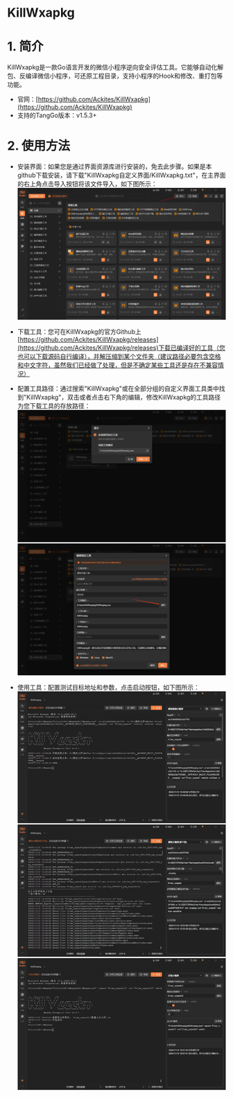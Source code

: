 # KillWxapkg

# 1. 简介
KillWxapkg是一款Go语言开发的微信小程序逆向安全评估工具。它能够自动化解包、反编译微信小程序，可还原工程目录，支持小程序的Hook和修改、重打包等功能。

- 官网：[https://github.com/Ackites/KillWxapkg](https://github.com/Ackites/KillWxapkg)
- 支持的TangGo版本：v1.5.3+

# 2. 使用方法
- 安装界面：如果您是通过界面资源库进行安装的，免去此步骤。如果是本github下载安装，请下载"KillWxapkg自定义界面/KillWxapkg.txt"，在主界面的右上角点击导入按钮将该文件导入，如下图所示：
  ![import.png](images/import.png)

- 下载工具：您可在KillWxapkg的官方Github上[https://github.com/Ackites/KillWxapkg/releases](https://github.com/Ackites/KillWxapkg/releases)下载已编译好的工具（您也可以下载源码自行编译），并解压缩到某个文件夹（建议路径必要包含空格和中文字符，虽然我们已经做了处理，但是不确定某些工具还是存在不兼容情况）

- 配置工具路径：通过搜索"KillWxapkg"或在全部分组的自定义界面工具类中找到"KillWxapkg"，双击或者点击右下角的编辑，修改KillWxapkg的工具路径为您下载工具的存放路径：
  ![x1.png](images/x.png)
  ![x2.png](images/x2.png)
- 使用工具：配置测试目标地址和参数，点击启动按钮，如下图所示：
  ![1.jpg](images/1.jpg)
  ![2.jpg](images/2.jpg)
  ![3.jpg](images/3.jpg)
